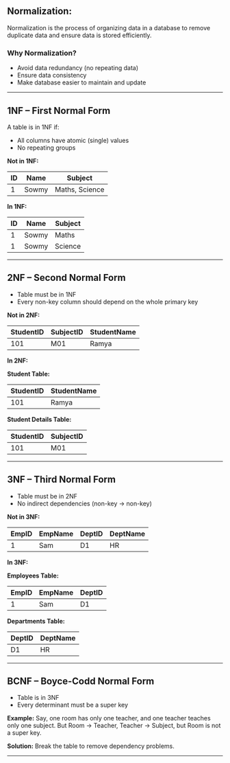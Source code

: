 ## Normalization:

Normalization is the process of organizing data in a database to remove duplicate data and ensure data is stored efficiently.

### Why Normalization?

* Avoid data redundancy (no repeating data)
* Ensure data consistency
* Make database easier to maintain and update

---

## 1NF – First Normal Form

A table is in 1NF if:

* All columns have atomic (single) values
* No repeating groups

**Not in 1NF:**

| ID | Name  | Subject        |
| -- | ----- | -------------- |
| 1  | Sowmy | Maths, Science |

**In 1NF:**

| ID | Name  | Subject |
| -- | ----- | ------- |
| 1  | Sowmy | Maths   |
| 1  | Sowmy | Science |

---

## 2NF – Second Normal Form

* Table must be in 1NF
* Every non-key column should depend on the whole primary key

**Not in 2NF:**

| StudentID | SubjectID | StudentName |
| --------- | --------- | ----------- |
| 101       | M01       | Ramya       |

**In 2NF:**

**Student Table:**

| StudentID | StudentName |
| --------- | ----------- |
| 101       | Ramya       |

**Student Details Table:**

| StudentID | SubjectID |
| --------- | --------- |
| 101       | M01       |

---

## 3NF – Third Normal Form

* Table must be in 2NF
* No indirect dependencies (non-key → non-key)

**Not in 3NF:**

| EmpID | EmpName | DeptID | DeptName |
| ----- | ------- | ------ | -------- |
| 1     | Sam     | D1     | HR       |

**In 3NF:**

**Employees Table:**

| EmpID | EmpName | DeptID |
| ----- | ------- | ------ |
| 1     | Sam     | D1     |

**Departments Table:**

| DeptID | DeptName |
| ------ | -------- |
| D1     | HR       |

---

## BCNF – Boyce-Codd Normal Form

* Table is in 3NF
* Every determinant must be a super key

**Example:**
Say, one room has only one teacher, and one teacher teaches only one subject.
But Room → Teacher, Teacher → Subject, but Room is not a super key.

**Solution:** Break the table to remove dependency problems.

---
